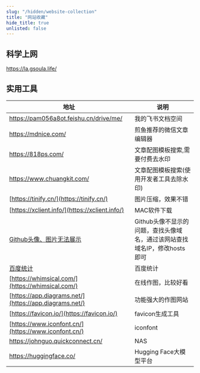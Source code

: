 ```yaml
---
slug: "/hidden/website-collection"
title: "网站收藏"
hide_title: true
unlisted: false
---
```


## 科学上网

https://la.gsoula.life/


## 实用工具

| 地址  | 说明  |
| --- | --- |
| https://pam056a8ot.feishu.cn/drive/me/ | 我的飞书文档空间 |
| https://mdnice.com/ | 煎鱼推荐的微信文章编辑器 |
| https://818ps.com/ | 文章配图模板搜索,需要付费去水印 |
| https://www.chuangkit.com/ | 文章配图模板搜索(使用开发者工具去除水印) |
| [https://tinify.cn/](https://tinify.cn/) | 图片压缩，效果不错 |
| [https://xclient.info/](https://xclient.info/) | MAC软件下载 |
| [Github头像、图片无法展示](https://githubusercontent.com.ipaddress.com/avatars.githubusercontent.com) | Github头像不显示的问题，查找头像域名，通过该网站查找域名IP，修改hosts即可 |
| [百度统计](https://tongji.baidu.com/web/10000320517/overview/index?siteId=16242821) | 百度统计 |
| [https://whimsical.com/](https://whimsical.com/) | 在线作图，比较好看 |
| [https://app.diagrams.net/](https://app.diagrams.net/) | 功能强大的作图网站 |
| [https://favicon.io/](https://favicon.io/) | favicon生成工具 |
| [https://www.iconfont.cn/](https://www.iconfont.cn/) | iconfont |
| https://johnguo.quickconnect.cn/ | NAS |
| https://huggingface.co/ | Hugging Face大模型平台 |

